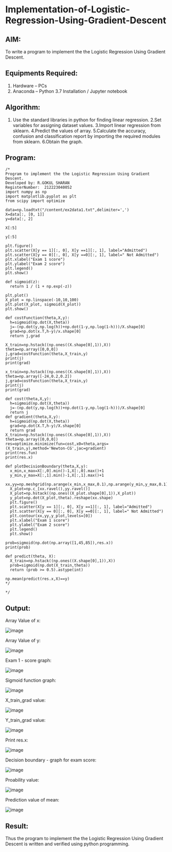 # Implementation-of-Logistic-Regression-Using-Gradient-Descent

## AIM:
To write a program to implement the the Logistic Regression Using Gradient Descent.

## Equipments Required:
1. Hardware – PCs
2. Anaconda – Python 3.7 Installation / Jupyter notebook

## Algorithm:
1. Use the standard libraries in python for finding linear regression.
2.Set variables for assigning dataset values.
3.Import linear regression from sklearn.
4.Predict the values of array.
5.Calculate the accuracy, confusion and classification report by importing the required modules from sklearn.
6.Obtain the graph.
## Program:
```
/*
Program to implement the the Logistic Regression Using Gradient Descent.
Developed by: R.GOKUL SHARAN
RegisterNumber:  212223040052
import numpy as np
import matplotlib.pyplot as plt
from scipy import optimize

data=np.loadtxt("/content/ex2data1.txt",delimiter=',')
X=data[:, [0, 1]]
y=data[:, 2]

X[:5]

y[:5]

plt.figure()
plt.scatter(X[y == 1][:, 0], X[y ==1][:, 1], label="Admitted")
plt.scatter(X[y == 0][:, 0], X[y ==0][:, 1], label=" Not Admitted")
plt.xlabel("Exam 1 score")
plt.ylabel("Exam 2 score")
plt.legend()
plt.show()

def sigmoid(z):
  return 1 / (1 + np.exp(-z))

plt.plot()
X_plot = np.linspace(-10,10,100)
plt.plot(X_plot, sigmoid(X_plot))
plt.show()

def costFunction(theta,X,y):
  h=sigmoid(np.dot(X,theta))
  j=-(np.dot(y,np.log(h))+np.dot(1-y,np.log(1-h)))/X.shape[0]
  grad=np.dot(x.T,h-y)/x.shape[0]
  return j,grad
  
X_train=np.hstack((np.ones((X.shape[0],1)),X))
theta=np.array([0,0,0])
j,grad=costFunction(theta,X_train,y)
print(j)
print(grad)

x_train=np.hstack((np.ones((X.shape[0],1)),X))
theta=np.array([-24,0.2,0.2])
j,grad=costFunction(theta,X_train,y)
print(j)
print(grad)

def cost(theta,X,y):
  h=sigmoid(np.dot(X,theta))
  j=-(np.dot(y,np.log(h))+np.dot(1-y,np.log(1-h)))/X.shape[0]
  return j
def gradient(theta,X,y):
  h=sigmoid(np.dot(X,theta))
  grad=np.dot(X.T,h-y)/X.shape[0]
  return grad
X_train=np.hstack((np.ones((X.shape[0],1)),X))
theta=np.array([0,0,0])
res=optimize.minimize(fun=cost,x0=theta,args=(X_train,y),method='Newton-CG',jac=gradient)
print(res.fun)
print(res.x)

def plotDecisionBoundary(theta,X,y):
  x_min,x_max=X[:,0].min()-1,X[:,0].max()+1
  y_min,y_max=X[:,1].min()-1,X[:,1].max()+1
  xx,yy=np.meshgrid(np.arange(x_min,x_max,0.1),np.arange(y_min,y_max,0.1))
  X_plot=np.c_[xx.ravel(),yy.ravel()]
  X_plot=np.hstack((np.ones((X_plot.shape[0],1)),X_plot))
  y_plot=np.dot(X_plot,theta).reshape(xx.shape)
  plt.figure()
  plt.scatter(X[y == 1][:, 0], X[y ==1][:, 1], label="Admitted")
  plt.scatter(X[y == 0][:, 0], X[y ==0][:, 1], label=" Not Admitted")
  plt.contour(xx,yy,y_plot,levels=[0])
  plt.xlabel("Exam 1 score")
  plt.ylabel("Exam 2 score")
  plt.legend()
  plt.show()
  
prob=sigmoid(np.dot(np.array([1,45,85]),res.x))
print(prob)

def predict(theta, X):
  X_train=np.hstack((np.ones((X.shape[0],1)),X))
  prob=sigmoid(np.dot(X_train,theta))
  return (prob >= 0.5).astype(int)

np.mean(predict(res.x,X)==y)
*/

*/
```

## Output:
Array Value of x:


![image](https://github.com/Gokztechz/-Implementation-of-Logistic-Regression-Using-Gradient-Descent/assets/117667038/12e7f4e2-94ad-4900-93be-006477415402)


Array Value of y:


![image](https://github.com/Gokztechz/-Implementation-of-Logistic-Regression-Using-Gradient-Descent/assets/117667038/f582dcdc-dee3-452b-be78-63e6a6ae1168)


Exam 1 - score graph:


![image](https://github.com/Gokztechz/-Implementation-of-Logistic-Regression-Using-Gradient-Descent/assets/117667038/5dcb3593-811f-4540-bec1-e21890b75b9a)


Sigmoid function graph:


![image](https://github.com/Gokztechz/-Implementation-of-Logistic-Regression-Using-Gradient-Descent/assets/117667038/b79b211d-0c88-444b-b692-f6062770c610)


X_train_grad value:


![image](https://github.com/Gokztechz/-Implementation-of-Logistic-Regression-Using-Gradient-Descent/assets/117667038/e1d2add1-bfe5-492b-a0c0-9ae63a0202f5)


Y_train_grad value:


![image](https://github.com/Gokztechz/-Implementation-of-Logistic-Regression-Using-Gradient-Descent/assets/117667038/a17bdf06-29a2-4693-886a-24fe06d6dc41)


Print res.x:


![image](https://github.com/Gokztechz/-Implementation-of-Logistic-Regression-Using-Gradient-Descent/assets/117667038/bc2c7ce4-a8ea-488b-98ff-7d96de751fbc)


Decision boundary - graph for exam score:


![image](https://github.com/Gokztechz/-Implementation-of-Logistic-Regression-Using-Gradient-Descent/assets/117667038/d1f9197e-3890-4c52-8901-04431eb8ba0c)


Proability value:


![image](https://github.com/Gokztechz/-Implementation-of-Logistic-Regression-Using-Gradient-Descent/assets/117667038/f3693630-629a-40d3-ba75-0251033fb357)


Prediction value of mean:


![image](https://github.com/Gokztechz/-Implementation-of-Logistic-Regression-Using-Gradient-Descent/assets/117667038/045d4432-cd08-4779-90ee-e0daa10b2266)


























## Result:
Thus the program to implement the the Logistic Regression Using Gradient Descent is written and verified using python programming.

